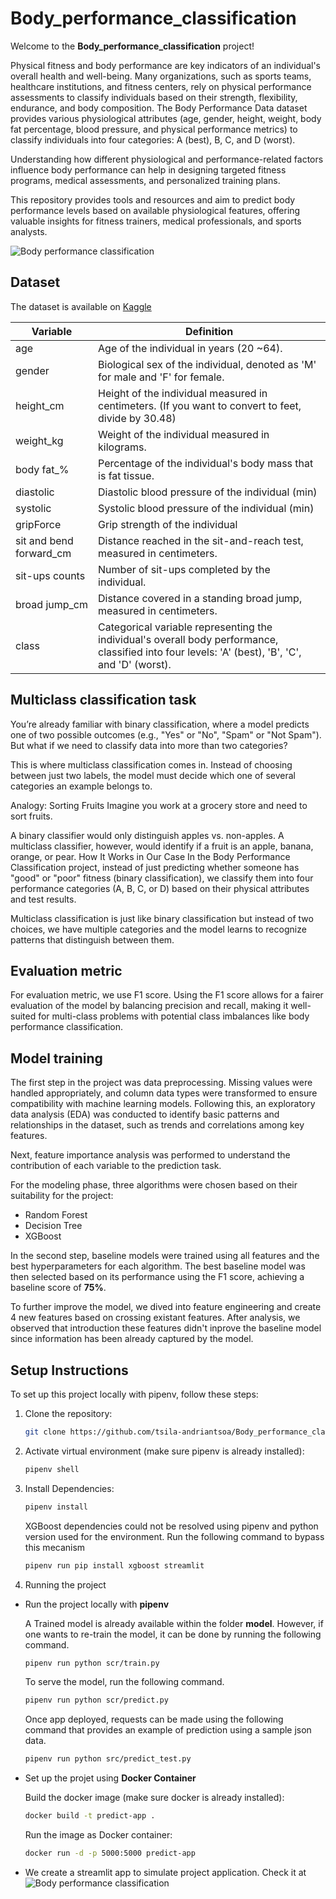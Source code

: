 # Body_performance_classification

Welcome to the **Body_performance_classification** project! 

Physical fitness and body performance are key indicators of an individual's overall health and well-being. Many organizations, such as sports teams, healthcare institutions, and fitness centers, rely on physical performance assessments to classify individuals based on their strength, flexibility, endurance, and body composition. The Body Performance Data dataset provides various physiological attributes (age, gender, height, weight, body fat percentage, blood pressure, and physical performance metrics) to classify individuals into four categories: A (best), B, C, and D (worst).

Understanding how different physiological and performance-related factors influence body performance can help in designing targeted fitness programs, medical assessments, and personalized training plans. 

This repository provides tools and resources and aim to predict body performance levels based on available physiological features, offering valuable insights for fitness trainers, medical professionals, and sports analysts.

![Body performance classification](https://github.com/tsila-andriantsoa/health_insurance_lead_prediction/blob/main/img/body_performance_classification.jpeg)

## Dataset

The dataset is available on [Kaggle](https://www.kaggle.com/datasets/kukuroo3/body-performance-data)

| Variable | Definition |
|------------------|-----------------|
| age | Age of the individual in years (20 ~64). |
| gender | Biological sex of the individual, denoted as 'M' for male and 'F' for female. |
| height_cm | Height of the individual measured in centimeters. (If you want to convert to feet, divide by 30.48) |
| weight_kg | Weight of the individual measured in kilograms. |
| body fat_% | Percentage of the individual's body mass that is fat tissue. |
| diastolic | Diastolic blood pressure of the individual (min) |
| systolic | Systolic blood pressure of the individual (min) |
| gripForce | Grip strength of the individual |
| sit and bend forward_cm | Distance reached in the sit-and-reach test, measured in centimeters. |
| sit-ups counts | Number of sit-ups completed by the individual. |
| broad jump_cm | Distance covered in a standing broad jump, measured in centimeters. |
| class | Categorical variable representing the individual's overall body performance, classified into four levels: 'A' (best), 'B', 'C', and 'D' (worst). |

## Multiclass classification task

You’re already familiar with binary classification, where a model predicts one of two possible outcomes (e.g., "Yes" or "No", "Spam" or "Not Spam"). But what if we need to classify data into more than two categories?

This is where multiclass classification comes in. Instead of choosing between just two labels, the model must decide which one of several categories an example belongs to.

Analogy: Sorting Fruits
Imagine you work at a grocery store and need to sort fruits.

A binary classifier would only distinguish apples vs. non-apples.
A multiclass classifier, however, would identify if a fruit is an apple, banana, orange, or pear.
How It Works in Our Case
In the Body Performance Classification project, instead of just predicting whether someone has "good" or "poor" fitness (binary classification), we classify them into four performance categories (A, B, C, or D) based on their physical attributes and test results.

Multiclass classification is just like binary classification but instead of two choices, we have multiple categories and the model learns to recognize patterns that distinguish between them.

## Evaluation metric

For evaluation metric, we use F1 score. Using the F1 score allows for a fairer evaluation of the model by balancing precision and recall, making it well-suited for multi-class problems with potential class imbalances like body performance classification.

## Model training

The first step in the project was data preprocessing. Missing values were handled appropriately, and column data types were transformed to ensure compatibility with machine learning models. Following this, an exploratory data analysis (EDA) was conducted to identify basic patterns and relationships in the dataset, such as trends and correlations among key features.

Next, feature importance analysis was performed to understand the contribution of each variable to the prediction task.

For the modeling phase, three algorithms were chosen based on their suitability for the project:

- Random Forest
- Decision Tree
- XGBoost

In the second step, baseline models were trained using all features and the best hyperparameters for each algorithm. The best baseline model was then selected based on its performance using the F1 score, achieving a baseline score of **75%**.

To further improve the model, we dived into feature engineering and create 4 new features based on crossing existant features. After analysis, we observed that introduction these features didn't inprove the baseline model since information has been already captured by the model.

## Setup Instructions

To set up this project locally with pipenv, follow these steps:

1. Clone the repository:
   ```bash
   git clone https://github.com/tsila-andriantsoa/Body_performance_classification.git
   ```

2. Activate virtual environment (make sure pipenv is already installed):
   ```bash
   pipenv shell
   ```

3. Install Dependencies:
   ```bash
   pipenv install
   ```
   XGBoost dependencies could not be resolved using pipenv and python version used for the environment. Run the following command to bypass this mecanism
   ```bash
   pipenv run pip install xgboost streamlit
   ```
   
4. Running the project

- Run the project locally with **pipenv**

  A Trained model is already available within the folder **model**. However, if one wants to re-train the model, it can be done by running the following command.
   ```bash
   pipenv run python scr/train.py
   ```
   
  To serve the model, run the following command.
   ```bash
   pipenv run python scr/predict.py
   ```
   
  Once app deployed, requests can be made using the following command that provides an example of prediction using a sample json data.
   ```bash
   pipenv run python src/predict_test.py
   ```
   
   
- Set up the projet using **Docker Container**

  Build the docker image (make sure docker is already installed):
   ```bash
   docker build -t predict-app .
   ```

  Run the image as Docker container:
   ```bash
   docker run -d -p 5000:5000 predict-app
   ```   

- We create a streamlit app to simulate project application. Check it at ![Body performance classification](https://0194bbd8-9744-cedf-0626-beb887764536.share.connect.posit.cloud/)
